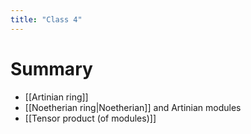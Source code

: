 ```yaml
---
title: "Class 4"
---
```


# Summary
- [[Artinian ring]]
- [[Noetherian ring|Noetherian]] and Artinian modules
- [[Tensor product (of modules)]]